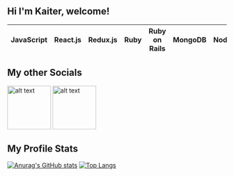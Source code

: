 ## Hi I'm Kaiter, welcome! 
| JavaScript | React.js | Redux.js | Ruby | Ruby on Rails | MongoDB | Node.js | Express | Jbuilder | SQL | HTML5 | CSS3 | D3 | AWS(S3) |
|------------|----------|----------|------|---------------|---------|---------|---------|----------|-----|-------|------|----|---------|

## My other Socials
<a href="https://www.linkedin.com/in/kaiter-wu-7ba70a62/" target="_blank"><img src="https://icons-for-free.com/iconfiles/png/512/high+quality+linkedin+media+social+social+media+square+icon-1320192631042614448.png" alt="alt text" width="100" height="100"></a>
<a href="https://wellfound.com/u/kaiter-wu" target="_blank"><img src="https://pbs.twimg.com/profile_images/1592590479065075713/JKdDlBeu_400x400.jpg" alt="alt text" width="100" height="100"></a>

## My Profile Stats 

  [![Anurag's GitHub stats](https://github-readme-stats.vercel.app/api?username=kaiterwu&show_icons=true&hide_title=true&theme=great-gatsby)](https://github.com/anuraghazra/github-readme-stats)
[![Top Langs](https://github-readme-stats.vercel.app/api/top-langs/?username=kaiterwu&layout=compact&theme=great-gatsby)](https://github.com/anuraghazra/github-readme-stats)




